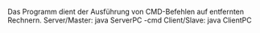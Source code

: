 Das Programm dient der Ausführung von CMD-Befehlen auf entfernten Rechnern.
Server/Master:
	java ServerPC <port> -cmd <command>
Client/Slave:
	java ClientPC <IPv4> <port>